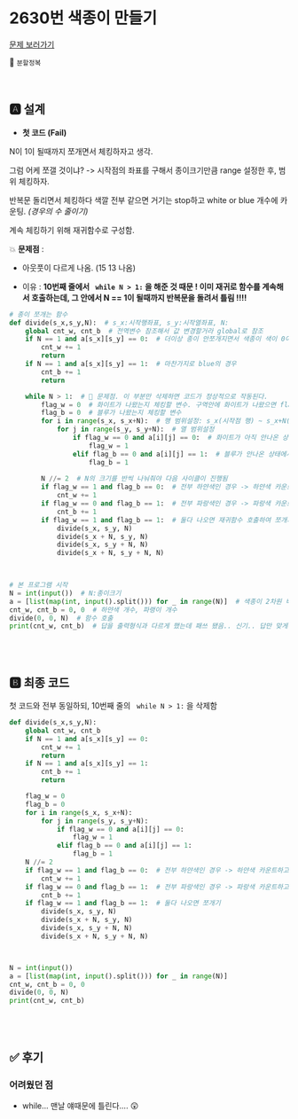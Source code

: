 # 2630번 색종이 만들기

[문제 보러가기](https://www.acmicpc.net/problem/2630)

🚩 `분할정복`

<br>

## 🅰 설계

- **첫 코드 (Fail)**

N이 1이 될때까지 쪼개면서 체킹하자고 생각.

그럼 어케 쪼갤 것이냐? -> 시작점의 좌표를 구해서 종이크기만큼 range 설정한 후, 범위 체킹하자.

반복문 돌리면서 체킹하다 색깔 전부 같으면  거기는 stop하고 white or blue 개수에 카운팅. _(경우의 수 줄이기)_

계속 체킹하기 위해 재귀함수로 구성함.

💥 **문제점** : 

- 아웃풋이 다르게 나옴. (15 13 나옴)

- 이유 : **10번째 줄에서 ` while N > 1:` 을 해준 것 때문 !  이미 재귀로 함수를 계속해서 호출하는데, 그 안에서 N == 1이 될때까지 반복문을 돌려서 틀림 !!!!**

```python
# 종이 쪼개는 함수
def divide(s_x,s_y,N):  # s_x:시작행좌표, s_y:시작열좌표, N:
    global cnt_w, cnt_b  # 전역변수 참조해서 값 변경할거라 global로 참조
    if N == 1 and a[s_x][s_y] == 0:  # 더이상 종이 안쪼개지면서 색종이 색이 0이면(white) 하얀색 개수에 카운팅하고 리턴. 전역변수 참조해서 값을 변경해줄 목적이라 따로 어떤 값을 리턴시키지 않음.
        cnt_w += 1
        return
    if N == 1 and a[s_x][s_y] == 1:  # 마찬가지로 blue의 경우
        cnt_b += 1
        return

    while N > 1:  # 📍 문제점. 이 부분만 삭제하면 코드가 정상적으로 작동된다.
        flag_w = 0  # 화이트가 나왔는지 체킹할 변수. 구역안에 화이트가 나왔으면 flag를 1로 체인지한다.
        flag_b = 0  # 블루가 나왔는지 체킹할 변수
        for i in range(s_x, s_x+N):  # 행 범위설정: s_x(시작점 행) ~ s_x+N(N크기의 구역의 마지막 점)
            for j in range(s_y, s_y+N):  # 열 범위설정
                if flag_w == 0 and a[i][j] == 0:  # 화이트가 아직 안나온 상태에서 화이트가 나왔으면 flag_w를 1로 변경(white 구역에 있다는 의미)
                    flag_w = 1
                elif flag_b == 0 and a[i][j] == 1:  # 블루가 안나온 상태에서 나오면 역시 상태 체인지
                    flag_b = 1
                    
        N //= 2  # N의 크기를 반씩 나눠줘야 다음 사이클이 진행됨
        if flag_w == 1 and flag_b == 0:  # 전부 하얀색인 경우 -> 하얀색 카운트하고 끝
            cnt_w += 1
        if flag_w == 0 and flag_b == 1:  # 전부 파랑색인 경우 -> 파랑색 카운트하고 끝
            cnt_b += 1
        if flag_w == 1 and flag_b == 1:  # 둘다 나오면 재귀함수 호출하여 쪼개기
            divide(s_x, s_y, N)
            divide(s_x + N, s_y, N)
            divide(s_x, s_y + N, N)
            divide(s_x + N, s_y + N, N)

            

# 본 프로그램 시작
N = int(input())  # N:종이크기
a = [list(map(int, input().split())) for _ in range(N)]  # 색종이 2차원 배열로 받음. (0:white, 1:blue)
cnt_w, cnt_b = 0, 0  # 하얀색 개수, 파랭이 개수
divide(0, 0, N)  # 함수 호출
print(cnt_w, cnt_b)  # 답을 출력형식과 다르게 했는데 패쓰 됐음.. 신기.. 답만 맞게나옴 패쓰되나봄
```

<br><br>

## 🅱 최종 코드

첫 코드와 전부 동일하되, 10번째 줄의 ` while N > 1:` 을 삭제함

```python
def divide(s_x,s_y,N):
    global cnt_w, cnt_b
    if N == 1 and a[s_x][s_y] == 0:
        cnt_w += 1
        return
    if N == 1 and a[s_x][s_y] == 1:
        cnt_b += 1
        return

    flag_w = 0
    flag_b = 0
    for i in range(s_x, s_x+N):
        for j in range(s_y, s_y+N):
            if flag_w == 0 and a[i][j] == 0:
                flag_w = 1
            elif flag_b == 0 and a[i][j] == 1:
                flag_b = 1
    N //= 2
    if flag_w == 1 and flag_b == 0:  # 전부 하얀색인 경우 -> 하얀색 카운트하고 끝
        cnt_w += 1
    if flag_w == 0 and flag_b == 1:  # 전부 파랑색인 경우 -> 파랑색 카운트하고 끝
        cnt_b += 1
    if flag_w == 1 and flag_b == 1:  # 둘다 나오면 쪼개기
        divide(s_x, s_y, N)
        divide(s_x + N, s_y, N)
        divide(s_x, s_y + N, N)
        divide(s_x + N, s_y + N, N)



N = int(input())
a = [list(map(int, input().split())) for _ in range(N)]
cnt_w, cnt_b = 0, 0
divide(0, 0, N)
print(cnt_w, cnt_b)
```

<br><br>

## ✅ 후기

### 어려웠던 점

- while... 맨날 얘때문에 틀린다.... 😲